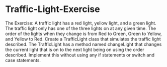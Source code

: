 # Traffic-Light-Exercise
The Exercise: A traffic light has a red light, yellow light, and a green light. The traffic light only has one of the three lights on at any given time. The order of the lights when they change is from Red to Green, Green to Yellow, and Yellow to Red. Create a TrafficLight class that simulates the traffic light described. The TrafficLight has a method named changeLight that changes the current light that is on to the next light being on using the order described. Implement this without using any if statements or switch and case statements.

